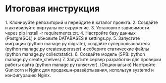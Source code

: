 <h1>Итоговая инструкция</h1>
1. Клонируйте репозиторий и перейдите в каталог проекта.
2. Создайте и активируйте виртуальное окружение.
3. Установите зависимости через pip install -r requirements.txt.
4. Настройте базу данных (PostgreSQL) и обновите DATABASES в settings.py.
5. Запустите миграции (python manage.py migrate), создайте суперпользователя (python manage.py createsuperuser) и соберите статические файлы (python manage.py collectstatic).
6. Создайте модель (SPB: python manage.py create_shelves)
7. Запустите сервер разработки для проверки работы сайта (python manage.py runserver).
<r>(Опционально) Настройте Gunicorn и Nginx для продакшн-развёртывания, используя systemd и конфигурацию Nginx.</r>